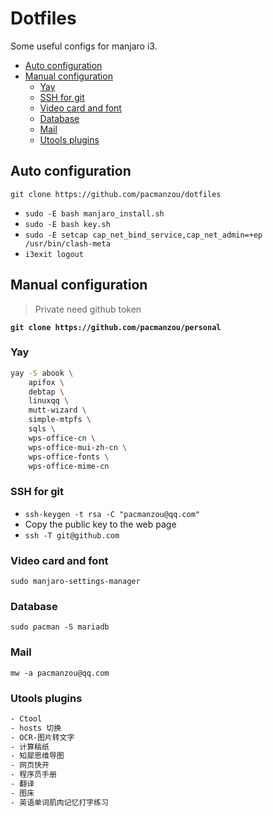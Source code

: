 # Dotfiles

Some useful configs for manjaro i3.

<!-- vim-markdown-toc GFM -->

- [Auto configuration](#auto-configuration)
- [Manual configuration](#manual-configuration)
  - [Yay](#yay)
  - [SSH for git](#ssh-for-git)
  - [Video card and font](#video-card-and-font)
  - [Database](#database)
  - [Mail](#mail)
  - [Utools plugins](#utools-plugins)

<!-- vim-markdown-toc -->

## Auto configuration

`git clone https://github.com/pacmanzou/dotfiles`

- `sudo -E bash manjaro_install.sh`
- `sudo -E bash key.sh`
- `sudo -E setcap cap_net_bind_service,cap_net_admin=+ep /usr/bin/clash-meta`
- `i3exit logout`

## Manual configuration

> Private need github token

**`git clone https://github.com/pacmanzou/personal`**

### Yay

``` bash
yay -S abook \
    apifox \
    debtap \
    linuxqq \
    mutt-wizard \
    simple-mtpfs \
    sqls \
    wps-office-cn \
    wps-office-mui-zh-cn \
    wps-office-fonts \
    wps-office-mime-cn
```

### SSH for git

- `ssh-keygen -t rsa -C "pacmanzou@qq.com"`
- Copy the public key to the web page
- `ssh -T git@github.com`

### Video card and font

`sudo manjaro-settings-manager`

### Database

`sudo pacman -S mariadb`

### Mail

`mw -a pacmanzou@qq.com`

### Utools plugins

```txt
- Ctool
- hosts 切换
- OCR-图片转文字
- 计算稿纸
- 知犀思维导图
- 网页快开
- 程序员手册
- 翻译
- 图床
- 英语单词肌肉记忆打字练习
```
